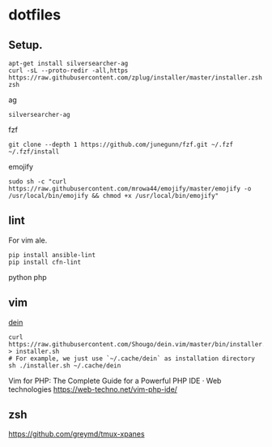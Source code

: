 # dotfiles


## Setup.

```
apt-get install silversearcher-ag
curl -sL --proto-redir -all,https https://raw.githubusercontent.com/zplug/installer/master/installer.zsh| zsh
```

ag
```
silversearcher-ag
```

fzf
```
git clone --depth 1 https://github.com/junegunn/fzf.git ~/.fzf
~/.fzf/install
```

emojify

```
sudo sh -c "curl https://raw.githubusercontent.com/mrowa44/emojify/master/emojify -o /usr/local/bin/emojify && chmod +x /usr/local/bin/emojify"
```

## lint

For vim ale.

```
pip install ansible-lint
pip install cfn-lint
```

python
php

## vim

[dein](https://github.com/Shougo/dein.vim)

```
curl https://raw.githubusercontent.com/Shougo/dein.vim/master/bin/installer.sh > installer.sh
# For example, we just use `~/.cache/dein` as installation directory
sh ./installer.sh ~/.cache/dein
```

Vim for PHP: The Complete Guide for a Powerful PHP IDE · Web technologies
https://web-techno.net/vim-php-ide/


## zsh

https://github.com/greymd/tmux-xpanes
